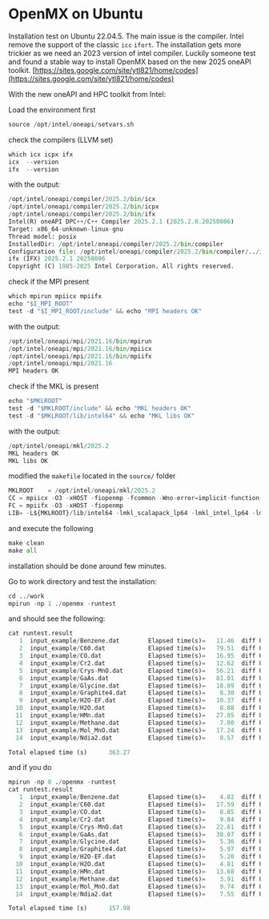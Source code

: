 # OpenMX on Ubuntu

Installation test on Ubuntu 22.04.5. The main issue is the compiler. Intel remove the support of the classic `icc` `ifort`. The installation gets more trickier as we need an 2023 version of intel compiler. Luckily someone test and found a stable way to install OpenMX based on the new 2025 oneAPI toolkit. [https://sites.google.com/site/ytl821/home/codes](https://sites.google.com/site/ytl821/home/codes)

With the new oneAPI and HPC toolkit from Intel:

Load the environment first

```python
source /opt/intel/oneapi/setvars.sh
```

check the compilers (LLVM set)

```python
which icx icpx ifx
icx  --version
ifx  --version
```

with the output:

```python
/opt/intel/oneapi/compiler/2025.2/bin/icx
/opt/intel/oneapi/compiler/2025.2/bin/icpx
/opt/intel/oneapi/compiler/2025.2/bin/ifx
Intel(R) oneAPI DPC++/C++ Compiler 2025.2.1 (2025.2.0.20250806)
Target: x86_64-unknown-linux-gnu
Thread model: posix
InstalledDir: /opt/intel/oneapi/compiler/2025.2/bin/compiler
Configuration file: /opt/intel/oneapi/compiler/2025.2/bin/compiler/../icx.cfg
ifx (IFX) 2025.2.1 20250806
Copyright (C) 1985-2025 Intel Corporation. All rights reserved.
```

check if the MPI present

```python
which mpirun mpiicx mpiifx
echo "$I_MPI_ROOT"
test -d "$I_MPI_ROOT/include" && echo "MPI headers OK"
```

with the output:

```python
/opt/intel/oneapi/mpi/2021.16/bin/mpirun
/opt/intel/oneapi/mpi/2021.16/bin/mpiicx
/opt/intel/oneapi/mpi/2021.16/bin/mpiifx
/opt/intel/oneapi/mpi/2021.16
MPI headers OK
```

check if the MKL is present 

```python
echo "$MKLROOT"
test -d "$MKLROOT/include" && echo "MKL headers OK"
test -d "$MKLROOT/lib/intel64" && echo "MKL libs OK"
```

with the output:

```python
/opt/intel/oneapi/mkl/2025.2
MKL headers OK
MKL libs OK
```

modified the `makefile` located in the `source/` folder

```python
MKLROOT    = /opt/intel/oneapi/mkl/2025.2
CC = mpiicx -O3 -xHOST -fiopenmp -fcommon -Wno-error=implicit-function-declaration -I${MKLROOT}/include -I${MKLROOT}/include/fftw
FC = mpiifx -O3 -xHOST -fiopenmp
LIB= -L${MKLROOT}/lib/intel64 -lmkl_scalapack_lp64 -lmkl_intel_lp64 -lmkl_intel_thread -lmkl_core -lifcore -lmkl_blacs_intelmpi_lp64 -liomp5 -lpthread -lm -ldl
```

and execute the following 

```python
make clean
make all
```

installation should be done around few minutes.

Go to work directory and test the installation:

```python
cd ../work
mpirun -np 1 ./openmx -runtest
```

and should see the following:

```python
cat runtest.result
   1  input_example/Benzene.dat        Elapsed time(s)=   11.46  diff Utot= 0.000000000029  diff Force= 0.000000000001
   2  input_example/C60.dat            Elapsed time(s)=   79.51  diff Utot= 0.000000000007  diff Force= 0.000000000005
   3  input_example/CO.dat             Elapsed time(s)=   16.95  diff Utot= 0.000000000026  diff Force= 0.000000008290
   4  input_example/Cr2.dat            Elapsed time(s)=   12.62  diff Utot= 0.000000000025  diff Force= 0.000000000075
   5  input_example/Crys-MnO.dat       Elapsed time(s)=   56.21  diff Utot= 0.000000000012  diff Force= 0.000000000056
   6  input_example/GaAs.dat           Elapsed time(s)=   81.01  diff Utot= 0.000000000006  diff Force= 0.000000000001
   7  input_example/Glycine.dat        Elapsed time(s)=   18.09  diff Utot= 0.000000000001  diff Force= 0.000000000001
   8  input_example/Graphite4.dat      Elapsed time(s)=    8.30  diff Utot= 0.000000000014  diff Force= 0.000000000053
   9  input_example/H2O-EF.dat         Elapsed time(s)=   10.37  diff Utot= 0.000000000001  diff Force= 0.000000000003
  10  input_example/H2O.dat            Elapsed time(s)=    8.08  diff Utot= 0.000000000001  diff Force= 0.000000003207
  11  input_example/HMn.dat            Elapsed time(s)=   27.85  diff Utot= 0.000000000131  diff Force= 0.000000000021
  12  input_example/Methane.dat        Elapsed time(s)=    7.00  diff Utot= 0.000000000003  diff Force= 0.000000000001
  13  input_example/Mol_MnO.dat        Elapsed time(s)=   17.24  diff Utot= 0.000000000187  diff Force= 0.000000000148
  14  input_example/Ndia2.dat          Elapsed time(s)=    8.57  diff Utot= 0.000000000001  diff Force= 0.000000000000

Total elapsed time (s)      363.27
```

and if you do 

```python
mpirun -np 8 ./openmx -runtest
cat runtest.result
   1  input_example/Benzene.dat        Elapsed time(s)=    4.82  diff Utot= 0.000000000038  diff Force= 0.000000000004
   2  input_example/C60.dat            Elapsed time(s)=   17.59  diff Utot= 0.000000000004  diff Force= 0.000000000001
   3  input_example/CO.dat             Elapsed time(s)=    8.85  diff Utot= 0.000000000096  diff Force= 0.000000000238
   4  input_example/Cr2.dat            Elapsed time(s)=    9.84  diff Utot= 0.000000000912  diff Force= 0.000000000172
   5  input_example/Crys-MnO.dat       Elapsed time(s)=   22.61  diff Utot= 0.000000000011  diff Force= 0.000000000003
   6  input_example/GaAs.dat           Elapsed time(s)=   38.07  diff Utot= 0.000000000004  diff Force= 0.000000000001
   7  input_example/Glycine.dat        Elapsed time(s)=    5.36  diff Utot= 0.000000000001  diff Force= 0.000000000001
   8  input_example/Graphite4.dat      Elapsed time(s)=    5.97  diff Utot= 0.000000000022  diff Force= 0.000000000012
   9  input_example/H2O-EF.dat         Elapsed time(s)=    5.20  diff Utot= 0.000000000000  diff Force= 0.000000000001
  10  input_example/H2O.dat            Elapsed time(s)=    4.81  diff Utot= 0.000000000000  diff Force= 0.000000000512
  11  input_example/HMn.dat            Elapsed time(s)=   13.68  diff Utot= 0.000000000132  diff Force= 0.000000000002
  12  input_example/Methane.dat        Elapsed time(s)=    3.91  diff Utot= 0.000000000004  diff Force= 0.000000000001
  13  input_example/Mol_MnO.dat        Elapsed time(s)=    9.74  diff Utot= 0.000000000371  diff Force= 0.000000000011
  14  input_example/Ndia2.dat          Elapsed time(s)=    7.55  diff Utot= 0.000000000001  diff Force= 0.000000000000

Total elapsed time (s)      157.98
```
